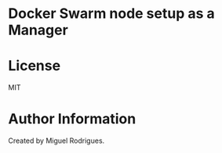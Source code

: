 # Docker Swarm node setup as a Manager 

# License

MIT

# Author Information

Created by Miguel Rodrigues.
